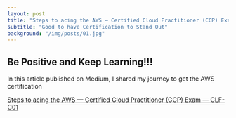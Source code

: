```yaml
---
layout: post
title: "Steps to acing the AWS — Certified Cloud Practitioner (CCP) Exam — CLF-C01"
subtitle: "Good to have Certification to Stand Out"
background: "/img/posts/01.jpg"
---
```


## Be Positive and Keep Learning!!!

In this article published on Medium, I shared my journey to get the AWS certification

[Steps to acing the AWS — Certified Cloud Practitioner (CCP) Exam — CLF-C01](https://medium.com/datadriveninvestor/steps-to-acing-the-aws-certified-cloud-practitioner-ccp-exam-clf-c01-ef5ada8f0912)
